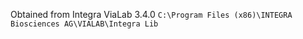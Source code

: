 Obtained from Integra ViaLab 3.4.0
`C:\Program Files (x86)\INTEGRA Biosciences AG\VIALAB\Integra Lib`

